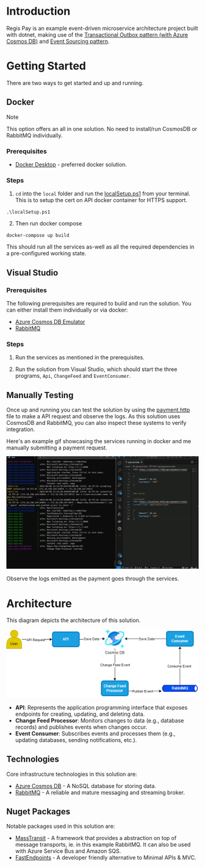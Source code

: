 

# Introduction

Regis Pay is an example event-driven microservice architecture project built with dotnet, making use of the [Transactional Outbox pattern (with Azure Cosmos DB)](https://learn.microsoft.com/en-us/azure/architecture/databases/guide/transactional-outbox-cosmos) and [Event Sourcing pattern](https://learn.microsoft.com/en-us/azure/architecture/patterns/event-sourcing).

# Getting Started

There are two ways to get started and up and running.

## Docker

> [!NOTE]  
> This option offers an all in one solution. No need to install/run CosmosDB or RabbitMQ individually.

### Prerequisites

- [Docker Desktop](https://www.docker.com/get-started/) - preferred docker solution.

### Steps

1. `cd` into the `local` folder and run the [localSetup.ps1](local/localSetup.ps1) from your terminal. This is to setup the cert on API docker container for HTTPS support.

```
.\localSetup.ps1
```

2. Then run docker compose

```
docker-compose up build
```

This should run all the services as-well as all the required dependencies in a pre-configured working state. 

## Visual Studio

### Prerequisites

The following prerequisites are required to build and run the solution. You can either install them individually or via docker:
- [Azure Cosmos DB Emulator](https://learn.microsoft.com/en-us/azure/cosmos-db/how-to-develop-emulator?tabs=windows%2Ccsharp&pivots=api-nosql#install-the-emulator)
- [RabbitMQ](https://www.rabbitmq.com/docs/download)

### Steps

1. Run the services as mentioned in the prerequisites.

2. Run the solution from Visual Studio, which should start the three programs, `Api`, `ChangeFeed` and `EventConsumer`.



## Manually Testing

Once up and running you can test the solution by using the [payment.http](local/payment.http) file to make a API request and observe the logs. As this solution uses CosmosDB and RabbitMQ, you can also inspect these systems to verify integration.

Here's an example gif showcasing the services running in docker and me manually submitting a payment request.

![Manually Testing](./docs/images/manual-test.gif)

Observe the logs emitted as the payment goes through the services.

# Architecture

This diagram depicts the architecture of this solution.

![Architecture diagram](./docs/images/architecture.drawio.png)

- **API**: Represents the application programming interface that exposes endpoints for creating, updating, and deleting data.
- **Change Feed Processor**: Monitors changes to data (e.g., database records) and publishes events when changes occur.
- **Event Consumer**: Subscribes events and processes them (e.g., updating databases, sending notifications, etc.).

## Technologies

Core infrastructure technologies in this solution are:

- [Azure Cosmos DB](https://azure.microsoft.com/en-gb/products/cosmos-db) - A NoSQL database for storing data. 
- [RabbitMQ](https://www.rabbitmq.com/) - A reliable and mature messaging and streaming broker.

## Nuget Packages

Notable packages used in this solution are:

- [MassTransit](https://masstransit.io/) - A framework that provides a abstraction on top of message transports, ie. in this example RabbitMQ. It can also be used with Azure Service Bus and Amazon SQS.
- [FastEndpoints](https://fast-endpoints.com/) - A developer friendly alternative to Minimal APIs & MVC.

